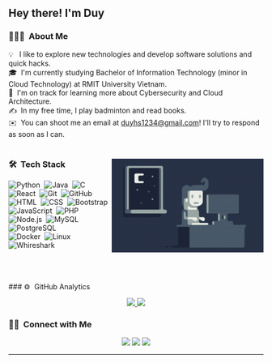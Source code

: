 <h2>Hey there! I'm Duy</h2>

<!-- ## 👋 &nbsp;Hey there! I'm Duy -->

### 👨🏻‍💻 &nbsp;About Me

💡 &nbsp; I like to explore new technologies and develop software solutions and quick hacks.\
🎓 &nbsp;I'm currently studying Bachelor of Information Technology (minor in Cloud Technology) at RMIT University Vietnam.\
🌱 &nbsp;I'm on track for learning more about Cybersecurity and Cloud Architecture.\
✍️ &nbsp;In my free time, I play badminton and read books.\
✉️ &nbsp;You can shoot me an email at duyhs1234@gmail.com! I'll try to respond as soon as I can.
<br></br>
<div>
<img alt="Night Coding" src="https://raw.githubusercontent.com/AVS1508/AVS1508/master/assets/Night-Coding.gif" align="right"/>


### 🛠 &nbsp;Tech Stack

![Python](https://img.shields.io/badge/-Python-05122A?style=flat&logo=python)&nbsp;
![Java](https://img.shields.io/badge/-Java-05122A?style=flat&logo=Java&logoColor=FFA518)&nbsp;
![C](https://img.shields.io/badge/-C-05122A?style=flat&logo=C&logoColor=A8B9CC)&nbsp;
![React](https://img.shields.io/badge/-React-05122A?style=flat&logo=react)&nbsp;
![Git](https://img.shields.io/badge/-Git-05122A?style=flat&logo=git)&nbsp;
![GitHub](https://img.shields.io/badge/-GitHub-05122A?style=flat&logo=github)\
![HTML](https://img.shields.io/badge/-HTML-05122A?style=flat&logo=HTML5)&nbsp;
![CSS](https://img.shields.io/badge/-CSS-05122A?style=flat&logo=CSS3&logoColor=1572B6)&nbsp;
![Bootstrap](https://img.shields.io/badge/-Bootstrap-05122A?style=flat&logo=bootstrap&logoColor=563D7C)&nbsp;
![JavaScript](https://img.shields.io/badge/-JavaScript-05122A?style=flat&logo=javascript)&nbsp;
![PHP](https://img.shields.io/badge/-PHP-05122A?style=flat&logo=php)&nbsp;
![Node.js](https://img.shields.io/badge/-Node.js-05122A?style=flat&logo=node.js)&nbsp;
![MySQL](https://img.shields.io/badge/-MySQL-05122A?style=flat&logo=mysql)&nbsp;
![PostgreSQL](https://img.shields.io/badge/-Node.js-05122A?style=flat&logo=node.js)\
![Docker](https://img.shields.io/badge/-Docker-05122A?style=flat&logo=docker)&nbsp;
![Linux](https://img.shields.io/badge/-Linux-05122A?style=flat&logo=linux)&nbsp;
![Whireshark](https://img.shields.io/badge/-Wireshark-05122A?style=flat&logo=wireshark)&nbsp;
<br></br>
<br></br>
</div>
### ⚙️ &nbsp;GitHub Analytics

<p align="center">
<a href="https://github.com/dzuy811">
  <img height="180em" src="https://github-readme-stats-eight-theta.vercel.app/api?username=dzuy811&show_icons=true&theme=algolia&include_all_commits=true&count_private=true"/>
  </a>
<a href="https://github.com/dzuy811">
  <img height="180em" src="https://github-readme-stats-eight-theta.vercel.app/api/top-langs/?username=dzuy811&layout=compact&langs_count=10&theme=algolia&hide=css,scss"/>
</a>
</p>

### 🤝🏻 &nbsp;Connect with Me

<p align="center">
<a href="https://www.linkedin.com/in/duy-vo-tran-truong-0b446b199/"><img src="https://img.shields.io/badge/-Duy%20Vo%20Tran%20Truong-0077B5?style=flat&logo=Linkedin&logoColor=white"/></a>
<a href="duyhs1234@gmail.com"><img src="https://img.shields.io/badge/-duyhs1234@gmail.com-D14836?style=flat&logo=Gmail&logoColor=white"/></a>
<a href="https://www.facebook.com/votrantruongduy/"><img src="https://img.shields.io/badge/-Trường%20Duy-0077B5?style=flat&logo=Facebook&logoColor=white"/></a>
</p>

-----
